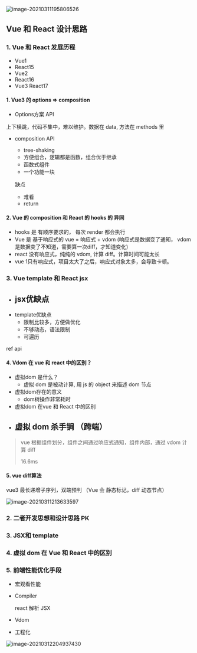 ![image-20210311195806526](D:\你好北邮\前端\fontend_notebook\框架\image-20210311195806526.png)



## Vue 和 React 设计思路

### 1. Vue 和 React 发展历程

- Vue1
- React15
- Vue2
- React16
- Vue3 React17

#### 1.  Vue3 的 options => composition

-  Options方案  API

  上下横跳，代码不集中，难以维护。数据在 data, 方法在 methods 里

- composition API

  - tree-shaking
  - 方便组合，逻辑都是函数，组合优于继承
  - 函数式组件
  - 一个功能一块

  缺点

  - 难看
  - return

#### 2. Vue 的 composition 和 React 的 hooks 的 异同

- hooks 是 有顺序要求的， 每次 render 都会执行
- Vue 是 基于响应式的      vue = 响应式 + vdom (响应式是数据变了通知， vdom 是数据变了不知道，需要算一次diff，才知道变化)
- react 没有响应式，纯纯的 vdom, 计算 diff。计算时间可能太长
- vue 1只有响应式，项目太大了之后，响应式对象太多，会导致卡顿。



### 3. Vue template 和 React jsx

- jsx优缺点
  - 
- template优缺点
  - 限制比较多，方便做优化
  - 不够动态，语法限制
  - 可遍历

ref api



#### 4. Vdom 在 vue 和 react 中的区别？

- 虚拟dom 是什么？
  - 虚拟 dom 是被动计算, 用 js 的 object 来描述  dom 节点
- 虚拟dom存在的意义
  - dom树操作非常耗时
- 虚拟dom 在vue 和 React 中的区别
- 虚拟 dom 杀手锏 （跨端）
  - 

> vue 根据组件划分，组件之间通过响应式通知，组件内部，通过 vdom 计算 diff
>
> 16.6ms 

#### 5. vue diff算法

vue3 最长递增子序列，双端预判 （Vue 会 静态标记，diff 动态节点）



![image-20210311213633597](D:\你好北邮\前端\fontend_notebook\框架\image-20210311213633597.png)

### 2. 二者开发思想和设计思路  PK

### 3. JSX和 template

### 4. 虚拟 dom 在 Vue 和 React 中的区别

### 5. 前端性能优化手段

- 宏观看性能

- Compiler

  react 解析 JSX

- Vdom

- 工程化

![image-20210312204937430](D:\你好北邮\前端\fontend_notebook\框架\image-20210312204937430.png)